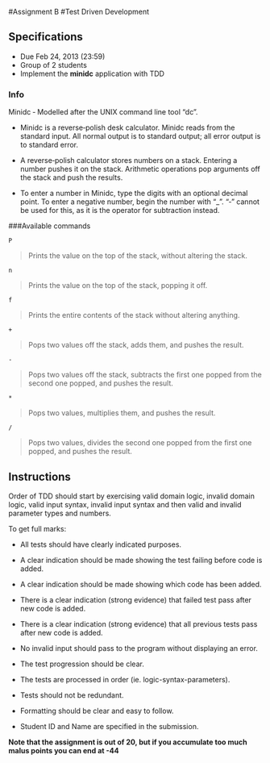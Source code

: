 #Assignment B
#Test Driven Development

## Specifications

* Due Feb 24, 2013 (23:59)
* Group of 2 students
* Implement the **minidc** application with TDD 

### Info

Minidc ‐ Modelled after the UNIX command line tool “dc”.

* Minidc is a reverse‐polish desk calculator.   Minidc reads from the standard input.  All normal output is to standard output; all error output is to standard error.

* A reverse‐polish calculator stores numbers on a stack.  Entering a number pushes it on the stack. Arithmetic operations pop arguments off the stack and push the results.

* To enter a number in Minidc, type the digits with an optional decimal point. To enter a negative number, begin the number with “_”.  “‐” cannot be used for this, as it is the operator for subtraction instead.


###Available commands

	P
>Prints the value on the top of the stack, without altering the stack.

	n
>Prints the value on the top of the stack, popping it off.

	f
>Prints the entire contents of the stack without altering anything.

	+
>Pops two values off the stack, adds them, and pushes the result.

	‐
>Pops two values off the stack, subtracts the first one popped from the second one popped, and pushes the result.

	*
>Pops two values, multiplies them, and pushes the result.

	/
>Pops two values, divides the second one popped from the first one popped, and pushes the result.


## Instructions

Order of TDD should start by exercising valid domain  logic, invalid domain logic, valid input 
syntax, invalid input syntax and then valid and invalid parameter types and numbers.

To get full marks:

* All tests should have clearly indicated purposes.

* A clear indication should be made showing the test failing before code is added.

* A clear indication should be made showing which code has been added.

* There is a clear indication (strong evidence) that failed test pass after new code is added.

* There is a clear indication (strong evidence) that all previous tests pass after new code is added.

* No invalid input should pass to the program without displaying an error.

* The test progression should be clear.

* The tests are processed in order (ie. logic-syntax-parameters).

* Tests should not be redundant.

* Formatting should be clear and easy to follow.

* Student ID and Name are specified in the submission.

**Note that the assignment is out of 20, but if you accumulate too much malus points you can end at -44**
